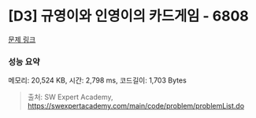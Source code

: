 # [D3] 규영이와 인영이의 카드게임 - 6808 

[문제 링크](https://swexpertacademy.com/main/code/problem/problemDetail.do?contestProbId=AWgv9va6HnkDFAW0) 

### 성능 요약

메모리: 20,524 KB, 시간: 2,798 ms, 코드길이: 1,703 Bytes



> 출처: SW Expert Academy, https://swexpertacademy.com/main/code/problem/problemList.do